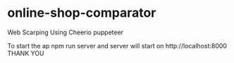 # online-shop-comparator
Web Scarping Using Cheerio puppeteer

To start the ap
npm run server
and server will start on 
http://localhost:8000
THANK YOU

